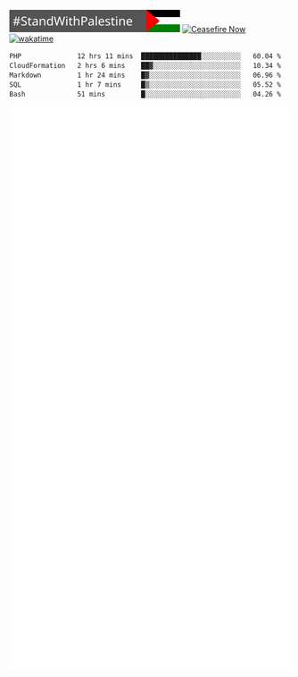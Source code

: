 [![github](https://raw.githubusercontent.com/saedyousef/StandWithPalestine/main/badges/flat/StandWithPalestine.svg)](https://github.com/saedyousef/StandWithPalestine)
[![Ceasefire Now](https://badge.techforpalestine.org/default)](https://techforpalestine.org/learn-more)
[![wakatime](https://wakatime.com/badge/user/03bf07e2-4c78-4826-8603-8922f0241061.svg)](https://wakatime.com/@03bf07e2-4c78-4826-8603-8922f0241061)
<!-- [![committers.top badge](https://user-badge.committers.top/jordan_private/saedyousef.svg)](https://user-badge.committers.top/jordan_private/saedyousef) -->

<!-- ![Profile Views](https://visitor-badge.glitch.me/badge?page_id=saedyousef.saedyousef&left_color=grey&right_color=blue&left_text=👀+Profile+Views) -->



<!-- <img src="https://github-readme-stats.vercel.app/api?username=saedyousef&show_icons=true&count_private=true" width="100%" /> --> 

<!--START_SECTION:waka-->

```txt
PHP              12 hrs 11 mins  ███████████████░░░░░░░░░░   60.04 %
CloudFormation   2 hrs 6 mins    ██▓░░░░░░░░░░░░░░░░░░░░░░   10.34 %
Markdown         1 hr 24 mins    █▓░░░░░░░░░░░░░░░░░░░░░░░   06.96 %
SQL              1 hr 7 mins     █▒░░░░░░░░░░░░░░░░░░░░░░░   05.52 %
Bash             51 mins         █░░░░░░░░░░░░░░░░░░░░░░░░   04.26 %
```

<!--END_SECTION:waka-->
    
<!-- ![github contribution grid snake animation](https://raw.githubusercontent.com/saedyousef/saedyousef/output/github-contribution-grid-snake.svg) -->


![Metrics](./github-metrics.svg)
